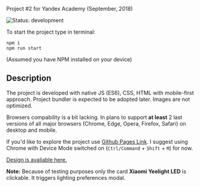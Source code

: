 Project #2 for Yandex Academy (September, 2018) 

![Status: development](https://img.shields.io/badge/status-development-brightgreen.svg)

To start the project type in terminal:

```
npm i
npm run start
```
(Assumed you have NPM installed on your device)

## Description

The project is developed with native JS (ES6), CSS, HTML with mobile-first approach. Project bundler is expected to be adopted later. Images are not optimized. 

Browsers compability is a bit lacking. In plans to support **at least** 2 last versions of all major browsers (Chrome, Edge, Opera, Firefox, Safari) on desktop and mobile. 

If you'd like to explore the project use [Github Pages Link](). I suggest using Chrome with Device Mode switched on (`Ctrl/Command` + `Shift` + `M`) for now.

[Design is avaliable here.](https://yandex-shri-2018.github.io/entrance-task-2-2/guide/)

**Note:** Because of testing purposes only the card **Xiaomi Yeelight LED** is clickable. It triggers lighting preferences modal.
